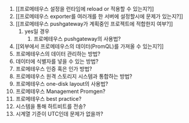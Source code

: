 1. [[프로메테우스 설정을 런타임에 reload or 적용할 수 있는지?]]
2. [[프로메테우스 exporter를 여러개를 한 서버에 설정할시에 문제가 있는지?]]
3. [[프로메테우스 pushgateway가 계획중인 프로젝트에 적합한지 여부?]]
	1. yes일 경우
		1. 프로메테우스 pushgateway의 사용법?
4. [[외부에서 프로메테우스의 데이터(PromQL)를 가져올 수 있는지?]]
5. 프로메테우스의 데이터 관리하는 방법?
6. 데이터에 식별자를 넣을 수 있는 방법?
7. 프로메테우스 인증 혹은 인가 방법?
8. 프로메테우스 원격 스토리지 시스템과 통합하는 방법?
9. 프로메테우스 one-disk layout의 사용법?
10. 프로메테우스 Management Promgen?
11. 프로메테우스 best practice?
12. 시스템을 통해 하트비트를 전송?
13. 시계열 기준이 UTC인데 문제가 없을까?
